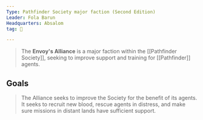 ```yaml
---
Type: Pathfinder Society major faction (Second Edition)
Leader: Fola Barun
Headquarters: Absalom
tag: 👥

---
```


> The **Envoy's Alliance** is a major faction within the [[Pathfinder Society]], seeking to improve support and training for [[Pathfinder]] agents.


## Goals

> The Alliance seeks to improve the Society for the benefit of its agents. It seeks to recruit new blood, rescue agents in distress, and make sure missions in distant lands have sufficient support.








